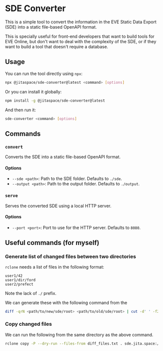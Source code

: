 # SDE Converter

This is a simple tool to convert the information in the EVE Static Data Export (SDE) into a static file-based OpenAPI format.

This is specially useful for front-end developers that want to build tools for EVE Online, but don't want to deal with the complexity of the SDE, or if they want to build a tool that doesn't require a database.

## Usage

You can run the tool directly using `npx`:

```bash
npx @jitaspace/sde-converter@latest <command> [options]
```

Or you can install it globally:

```bash
npm install -g @jitaspace/sde-converter@latest
```

And then run it:

```bash
sde-converter <command> [options]
```

## Commands

### `convert`

Converts the SDE into a static file-based OpenAPI format.

#### Options

- `--sde <path>`: Path to the SDE folder. Defaults to `./sde`.
- `--output <path>`: Path to the output folder. Defaults to `./output`.

### `serve`

Serves the converted SDE using a local HTTP server.

#### Options

- `--port <port>`: Port to use for the HTTP server. Defaults to `8080`.

## Useful commands (for myself)

### Generate list of changed files between two directories

`rclone` needs a list of files in the following format:
```
user1/42
user1/dir/ford
user2/prefect
```

Note the lack of `./` prefix.

We can generate these with the following command from the 

```bash
diff -qrN <path/to/new/sde/root> <path/to/old/sde/root> | cut -d' ' -f2 | cut -c 3- > diff_files.txt
```

### Copy changed files 

We can run the following from the same directory as the above command.

```bash
rclone copy -P --dry-run --files-from diff_files.txt . sde.jita.space:/jitaspace-sde/
```
